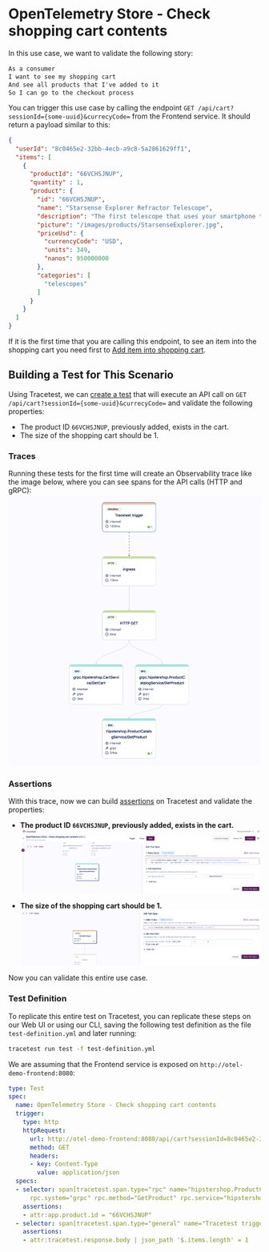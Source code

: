 # OpenTelemetry Store - Check shopping cart contents

In this use case, we want to validate the following story:

```
As a consumer
I want to see my shopping cart
And see all products that I've added to it
So I can go to the checkout process
```

You can trigger this use case by calling the endpoint `GET /api/cart?sessionId={some-uuid}&currecyCode=` from the Frontend service. It should return a payload similar to this:
```json
{
  "userId": "8c0465e2-32bb-4ecb-a9c8-5a2861629ff1",
  "items": [
    {
      "productId": "66VCHSJNUP",
      "quantity" : 1,
      "product": {
        "id": "66VCHSJNUP",
        "name": "Starsense Explorer Refractor Telescope",
        "description": "The first telescope that uses your smartphone to analyze the night sky and calculate its position in real time. StarSense Explorer is ideal for beginners thanks to the app’s user-friendly interface and detailed tutorials. It’s like having your own personal tour guide of the night sky",
        "picture": "/images/products/StarsenseExplorer.jpg",
        "priceUsd": {
          "currencyCode": "USD",
          "units": 349,
          "nanos": 950000000
        },
        "categories": [
          "telescopes"
        ]
      }
    }
  ]
}
```

If it is the first time that you are calling this endpoint, to see an item into the shopping cart you need first to [Add item into shopping cart](./add-item-into-shopping-cart.md).

## Building a Test for This Scenario

Using Tracetest, we can [create a test](/web-ui/creating-tests) that will execute an API call on `GET /api/cart?sessionId={some-uuid}&currecyCode=` and validate the following properties:
- The product ID `66VCHSJNUP`, previously added, exists in the cart.
- The size of the shopping cart should be 1.

### Traces

Running these tests for the first time will create an Observability trace like the image below, where you can see spans for the API calls (HTTP and gRPC):
![](../images/check-shopping-cart-contents-trace.png)

### Assertions

With this trace, now we can build [assertions](/concepts/assertions) on Tracetest and validate the properties:

- **The product ID `66VCHSJNUP`, previously added, exists in the cart.**
![](../images/check-shopping-cart-contents-product-catalog.png)

- **The size of the shopping cart should be 1.**
![](../images/check-shopping-cart-contents-item-lenght.png)

Now you can validate this entire use case.

### Test Definition

To replicate this entire test on Tracetest, you can replicate these steps on our Web UI or using our CLI, saving the following test definition as the file `test-definition.yml` and later running:

```sh
tracetest run test -f test-definition.yml
```

We are assuming that the Frontend service is exposed on `http://otel-demo-frontend:8080`:

```yaml
type: Test
spec:
  name: OpenTelemetry Store - Check shopping cart contents
  trigger:
    type: http
    httpRequest:
      url: http://otel-demo-frontend:8080/api/cart?sessionId=8c0465e2-32bb-4ecb-a9c8-5a2861629ff1&currencyCode=
      method: GET
      headers:
      - key: Content-Type
        value: application/json
  specs:
  - selector: span[tracetest.span.type="rpc" name="hipstershop.ProductCatalogService/GetProduct"
      rpc.system="grpc" rpc.method="GetProduct" rpc.service="hipstershop.ProductCatalogService"]
    assertions:
    - attr:app.product.id = "66VCHSJNUP"
  - selector: span[tracetest.span.type="general" name="Tracetest trigger"]
    assertions:
    - attr:tracetest.response.body | json_path '$.items.length' = 1
```
